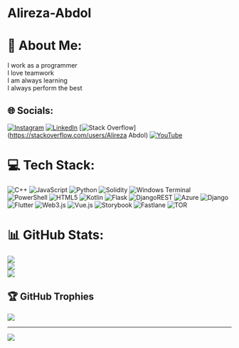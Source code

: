 # Alireza-Abdol
# 💫 About Me:
I work as a programmer<br>I love teamwork<br>I am always learning<br>I always perform the best


## 🌐 Socials:
[![Instagram](https://img.shields.io/badge/Instagram-%23E4405F.svg?logo=Instagram&logoColor=white)](https://instagram.com/https://www.instagram.com/ali_king_revae/) [![LinkedIn](https://img.shields.io/badge/LinkedIn-%230077B5.svg?logo=linkedin&logoColor=white)](https://linkedin.com/in/https://linkedin.com/in/alireza-abdol-b270a8210) [![Stack Overflow](https://img.shields.io/badge/-Stackoverflow-FE7A16?logo=stack-overflow&logoColor=white)](https://stackoverflow.com/users/Alireza Abdol) [![YouTube](https://img.shields.io/badge/YouTube-%23FF0000.svg?logo=YouTube&logoColor=white)](https://youtube.com/@@abdolprogrammer6218) 

# 💻 Tech Stack:
![C++](https://img.shields.io/badge/c++-%2300599C.svg?style=for-the-badge&logo=c%2B%2B&logoColor=white) ![JavaScript](https://img.shields.io/badge/javascript-%23323330.svg?style=for-the-badge&logo=javascript&logoColor=%23F7DF1E) ![Python](https://img.shields.io/badge/python-3670A0?style=for-the-badge&logo=python&logoColor=ffdd54) ![Solidity](https://img.shields.io/badge/Solidity-%23363636.svg?style=for-the-badge&logo=solidity&logoColor=white) ![Windows Terminal](https://img.shields.io/badge/Windows%20Terminal-%234D4D4D.svg?style=for-the-badge&logo=windows-terminal&logoColor=white) ![PowerShell](https://img.shields.io/badge/PowerShell-%235391FE.svg?style=for-the-badge&logo=powershell&logoColor=white) ![HTML5](https://img.shields.io/badge/html5-%23E34F26.svg?style=for-the-badge&logo=html5&logoColor=white) ![Kotlin](https://img.shields.io/badge/kotlin-%237F52FF.svg?style=for-the-badge&logo=kotlin&logoColor=white) ![Flask](https://img.shields.io/badge/flask-%23000.svg?style=for-the-badge&logo=flask&logoColor=white) ![DjangoREST](https://img.shields.io/badge/DJANGO-REST-ff1709?style=for-the-badge&logo=django&logoColor=white&color=ff1709&labelColor=gray) ![Azure](https://img.shields.io/badge/azure-%230072C6.svg?style=for-the-badge&logo=microsoftazure&logoColor=white) ![Django](https://img.shields.io/badge/django-%23092E20.svg?style=for-the-badge&logo=django&logoColor=white) ![Flutter](https://img.shields.io/badge/Flutter-%2302569B.svg?style=for-the-badge&logo=Flutter&logoColor=white) ![Web3.js](https://img.shields.io/badge/web3.js-F16822?style=for-the-badge&logo=web3.js&logoColor=white) ![Vue.js](https://img.shields.io/badge/vue.js-%2335495e.svg?style=for-the-badge&logo=vuedotjs&logoColor=%234FC08D) ![Storybook](https://img.shields.io/badge/-Storybook-FF4785?style=for-the-badge&logo=storybook&logoColor=white) ![Fastlane](https://img.shields.io/badge/fastlane-%2382bd4e.svg?style=for-the-badge&logo=fastlane&logoColor=black) ![TOR](https://img.shields.io/badge/tor-%237E4798.svg?style=for-the-badge&logo=tor-project&logoColor=white)
# 📊 GitHub Stats:
![](https://github-readme-stats.vercel.app/api?username=Abdol1381&theme=shadow_red&hide_border=false&include_all_commits=false&count_private=false)<br/>
![](https://github-readme-streak-stats.herokuapp.com/?user=Abdol1381&theme=shadow_red&hide_border=false)<br/>
![](https://github-readme-stats.vercel.app/api/top-langs/?username=Abdol1381&theme=shadow_red&hide_border=false&include_all_commits=false&count_private=false&layout=compact)

## 🏆 GitHub Trophies
![](https://github-profile-trophy.vercel.app/?username=Abdol1381&theme=radical&no-frame=false&no-bg=true&margin-w=4)

---
[![](https://visitcount.itsvg.in/api?id=Abdol1381&icon=0&color=0)](https://visitcount.itsvg.in)

<!-- Proudly created with GPRM ( https://gprm.itsvg.in ) -->
